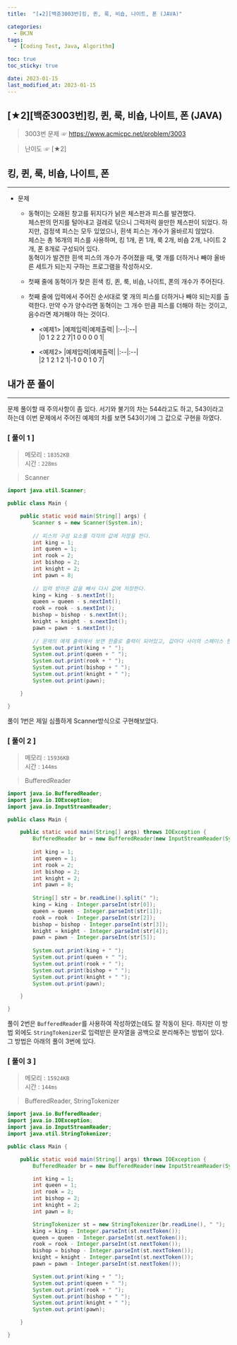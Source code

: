 ```yaml
---
title:  "[★2][백준3003번]킹, 퀸, 룩, 비숍, 나이트, 폰 (JAVA)" 

categories:
  - BKJN
tags:
  - [Coding Test, Java, Algorithm]

toc: true
toc_sticky: true

date: 2023-01-15
last_modified_at: 2023-01-15
---
```

[★2][백준3003번]킹, 퀸, 룩, 비숍, 나이트, 폰 (JAVA)
----
> 3003번 문제 ☞ <https://www.acmicpc.net/problem/3003>  

> 난이도 ☞ [★2]
  
## 킹, 퀸, 룩, 비숍, 나이트, 폰  
___  
- 문제
  - 동혁이는 오래된 창고를 뒤지다가 낡은 체스판과 피스를 발견했다.</br>체스판의 먼지를 털어내고 걸레로 닦으니 그럭저럭 쓸만한 체스판이 되었다. 하지만, 검정색 피스는 모두 있었으나, 흰색 피스는 개수가 올바르지 않았다.</br>체스는 총 16개의 피스를 사용하며, 킹 1개, 퀸 1개, 룩 2개, 비숍 2개, 나이트 2개, 폰 8개로 구성되어 있다.</br>동혁이가 발견한 흰색 피스의 개수가 주어졌을 때, 몇 개를 더하거나 빼야 올바른 세트가 되는지 구하는 프로그램을 작성하시오.
  - 첫째 줄에 동혁이가 찾은 흰색 킹, 퀸, 룩, 비숍, 나이트, 폰의 개수가 주어진다.
  - 첫째 줄에 입력에서 주어진 순서대로 몇 개의 피스를 더하거나 빼야 되는지를 출력한다. 만약 수가 양수라면 동혁이는 그 개수 만큼 피스를 더해야 하는 것이고, 음수라면 제거해야 하는 것이다.
  
    - <예제1>
    	|예제입력|예제출력|
    	|:--|:--|  
    	|0 1 2 2 2 7|1 0 0 0 0 1|

	- <예제2>
    	|예제입력|예제출력|
    	|:--|:--|  
    	|2 1 2 1 2 1|-1 0 0 1 0 7|

  
## 내가 푼 풀이
___  
문제 풀이할 때 주의사항이 좀 있다. 서기와 불기의 차는 544라고도 하고, 543이라고 하는데 이번 문제에서 주어진 예제의 차를 보면 543이기에 그 값으로 구현을 하였다.

### [ 풀이 1 ]  
>메모리 : `18352KB`  
>시간 : `228ms`  

> Scanner  
  
```java
import java.util.Scanner;

public class Main {

	public static void main(String[] args) {
		Scanner s = new Scanner(System.in);
		
		// 피스의 구성 요소를 각각의 값에 저장을 한다.
		int king = 1;
		int queen = 1;
		int rook = 2;
		int bishop = 2;
		int knight = 2;
		int pawn = 8;
		
		// 입력 받아온 값을 빼서 다시 값에 저장한다.
		king = king - s.nextInt();
		queen = queen - s.nextInt();
		rook = rook - s.nextInt();
		bishop = bishop - s.nextInt();
		knight = knight - s.nextInt();
		pawn = pawn - s.nextInt();
		
		// 문제의 예제 출력에서 보면 한줄로 출력이 되어있고, 값마다 사이의 스페이스 한칸이 들어가있어서 +" " 로 사이 공간을 넣어서 최종 출력을 한다.
		System.out.print(king + " ");
		System.out.print(queen + " ");
		System.out.print(rook + " ");
		System.out.print(bishop + " ");
		System.out.print(knight + " ");
		System.out.print(pawn);	

	}

}
```
풀이 1번은 제일 심플하게 Scanner방식으로 구현해보았다.
### [ 풀이 2 ]  
>메모리 : `15936KB`  
>시간 : `144ms`  
  
> BufferedReader  
  
```java
import java.io.BufferedReader;
import java.io.IOException;
import java.io.InputStreamReader;

public class Main {

	public static void main(String[] args) throws IOException {
		BufferedReader br = new BufferedReader(new InputStreamReader(System.in));
		
		int king = 1;
		int queen = 1;
		int rook = 2;
		int bishop = 2;
		int knight = 2;
		int pawn = 8;
		
		String[] str = br.readLine().split(" ");
		king = king - Integer.parseInt(str[0]);
		queen = queen - Integer.parseInt(str[1]);
		rook = rook - Integer.parseInt(str[2]);
		bishop = bishop - Integer.parseInt(str[3]);
		knight = knight - Integer.parseInt(str[4]);
		pawn = pawn - Integer.parseInt(str[5]);
		
		System.out.print(king + " ");
		System.out.print(queen + " ");
		System.out.print(rook + " ");
		System.out.print(bishop + " ");
		System.out.print(knight + " ");
		System.out.print(pawn);	

	}

}
```
풀이 2번은 `BufferedReader`를 사용하여 작성하였는데도 잘 작동이 된다. 하지만 이 방법 외에도 `StringTokenizer`로 입력받은 문자열을 공백으로 분리해주는 방법이 있다. 그 방법은 아래의 풀이 3번에 있다.

### [ 풀이 3 ]
>메모리 : `15924KB`  
>시간 : `144ms`  
  
> BufferedReader, StringTokenizer  
  
```java
import java.io.BufferedReader;
import java.io.IOException;
import java.io.InputStreamReader;
import java.util.StringTokenizer;

public class Main {

	public static void main(String[] args) throws IOException {
		BufferedReader br = new BufferedReader(new InputStreamReader(System.in));

		int king = 1;
		int queen = 1;
		int rook = 2;
		int bishop = 2;
		int knight = 2;
		int pawn = 8;

		StringTokenizer st = new StringTokenizer(br.readLine(), " ");
		king = king - Integer.parseInt(st.nextToken());
		queen = queen - Integer.parseInt(st.nextToken());
		rook = rook - Integer.parseInt(st.nextToken());
		bishop = bishop - Integer.parseInt(st.nextToken());
		knight = knight - Integer.parseInt(st.nextToken());
		pawn = pawn - Integer.parseInt(st.nextToken());

		System.out.print(king + " ");
		System.out.print(queen + " ");
		System.out.print(rook + " ");
		System.out.print(bishop + " ");
		System.out.print(knight + " ");
		System.out.print(pawn);

	}

}
```